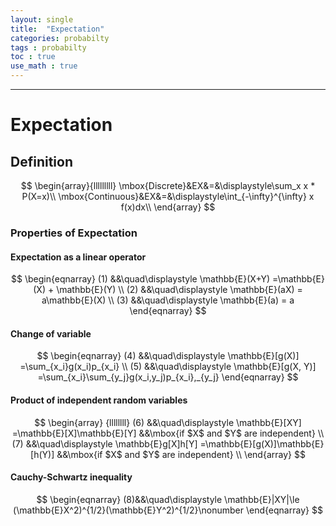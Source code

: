```yaml
---
layout: single
title:  "Expectation"
categories: probabilty
tags : probabilty
toc : true
use_math : true
---
```


---

# Expectation

## Definition

$$
\begin{array}{lllllllll}
\mbox{Discrete}&EX&=&\displaystyle\sum_x x * P(X=x)\\
\mbox{Continuous}&EX&=&\displaystyle\int_{-\infty}^{\infty} x f(x)dx\\
\end{array}
$$


### Properties of Expectation

#### Expectation as a linear operator

$$
\begin{eqnarray}
(1) &&\quad\displaystyle \mathbb{E}(X+Y) =\mathbb{E}(X) + \mathbb{E}(Y) \\
(2) &&\quad\displaystyle \mathbb{E}(aX) = a\mathbb{E}(X) \\
(3) &&\quad\displaystyle \mathbb{E}(a) = a
\end{eqnarray}
$$

#### Change of variable

$$
\begin{eqnarray}
(4) &&\quad\displaystyle \mathbb{E}[g(X)] =\sum_{x_i}g(x_i)p_{x_i} \\
(5) &&\quad\displaystyle \mathbb{E}[g(X, Y)] =\sum_{x_i}\sum_{y_j}g(x_i,y_j)p_{x_i},_{y_j}
\end{eqnarray}
$$

#### Product of independent random variables

$$
\begin{array} {llllllll}
(6) &&\quad\displaystyle \mathbb{E}[XY] =\mathbb{E}[X]\mathbb{E}[Y] &&\mbox{if $X$ and $Y$ are independent} \\
(7) &&\quad\displaystyle \mathbb{E}g[X]h[Y] =\mathbb{E}[g(X)]\mathbb{E}[h(Y)] &&\mbox{if $X$ and $Y$ are independent} \\
\end{array}
$$

#### Cauchy-Schwartz inequality

$$
\begin{eqnarray}
(8)&&\quad\displaystyle \mathbb{E}|XY|\le (\mathbb{E}X^2)^{1/2}(\mathbb{E}Y^2)^{1/2}\nonumber
\end{eqnarray}
$$












